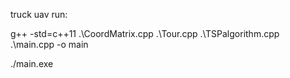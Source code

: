 truck uav
run: 

g++ -std=c++11 .\CoordMatrix.cpp .\Tour.cpp  .\TSPalgorithm.cpp .\main.cpp -o main

./main.exe

